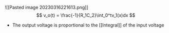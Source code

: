 ![[Pasted image 20230316221613.png]]
$$ v_o(t) = \frac{-1}{R_1C_2}\int_0^tv_1(x)dx $$
- The output voltage is proportional to the [[Integral]] of the input voltage